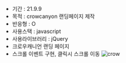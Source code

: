 <!-- # Cilck 👉<a href="https://awesomeyelim.github.io/CROWCANYON/">CROWCANYON</a> -->

- 기간 : 21.9.9
- 목적 : crowcanyon 랜딩페이지 제작
- 반응형 :  O
- 사용스택 : javascript
- 사용라이브러리 : jQuery
- 크로우캐니언 랜딩 페이지
- 스크롤 이벤트 구현, 클릭시 스크롤 이동
![crow](https://user-images.githubusercontent.com/93499143/147183057-22df82ae-c189-44ff-9bbf-52415d72bb54.png)
